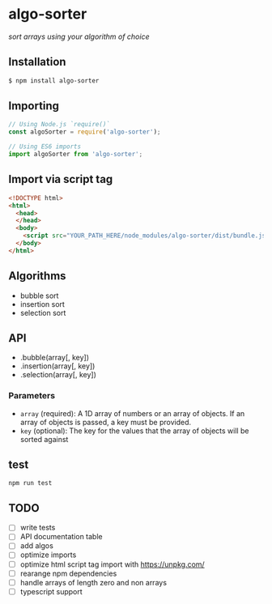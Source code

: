 # algo-sorter
*sort arrays using your algorithm of choice*

## Installation
```sh
$ npm install algo-sorter
```

## Importing
```javascript
// Using Node.js `require()`
const algoSorter = require('algo-sorter');

// Using ES6 imports
import algoSorter from 'algo-sorter';
```
## Import via script tag
```html
<!DOCTYPE html>
<html>
  <head>
  </head>
  <body>
    <script src="YOUR_PATH_HERE/node_modules/algo-sorter/dist/bundle.js"></script>
  </body>
</html>
```

## Algorithms
- bubble sort
- insertion sort
- selection sort

## API
- .bubble(array[, key])
- .insertion(array[, key])
- .selection(array[, key])
### Parameters
- `array` (required): A 1D array of numbers or an array of objects. If an array of objects is passed, a key must be provided.
- `key` (optional): The key for the values that the array of objects will be sorted against

## test
`npm run test`

## TODO
- [ ] write tests
- [ ] API documentation table
- [ ] add algos
- [ ] optimize imports
- [ ] optimize html script tag import with https://unpkg.com/
- [ ] rearange npm dependencies
- [ ] handle arrays of length zero and non arrays
- [ ] typescript support
